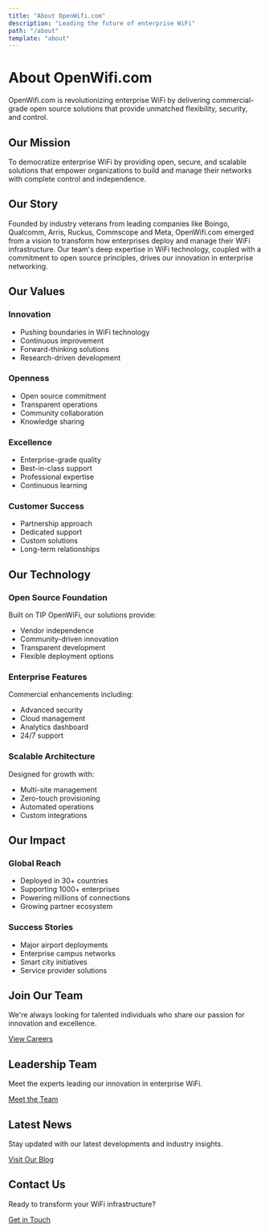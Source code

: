 ```yaml
---
title: "About OpenWifi.com"
description: "Leading the future of enterprise WiFi"
path: "/about"
template: "about"
---
```


# About OpenWifi.com

OpenWifi.com is revolutionizing enterprise WiFi by delivering commercial-grade open source solutions that provide unmatched flexibility, security, and control.

## Our Mission

To democratize enterprise WiFi by providing open, secure, and scalable solutions that empower organizations to build and manage their networks with complete control and independence.

## Our Story

Founded by industry veterans from leading companies like Boingo, Qualcomm, Arris, Ruckus, Commscope and Meta, OpenWifi.com emerged from a vision to transform how enterprises deploy and manage their WiFi infrastructure. Our team's deep expertise in WiFi technology, coupled with a commitment to open source principles, drives our innovation in enterprise networking.

## Our Values

### Innovation
- Pushing boundaries in WiFi technology
- Continuous improvement
- Forward-thinking solutions
- Research-driven development

### Openness
- Open source commitment
- Transparent operations
- Community collaboration
- Knowledge sharing

### Excellence
- Enterprise-grade quality
- Best-in-class support
- Professional expertise
- Continuous learning

### Customer Success
- Partnership approach
- Dedicated support
- Custom solutions
- Long-term relationships

## Our Technology

### Open Source Foundation
Built on TIP OpenWiFi, our solutions provide:
- Vendor independence
- Community-driven innovation
- Transparent development
- Flexible deployment options

### Enterprise Features
Commercial enhancements including:
- Advanced security
- Cloud management
- Analytics dashboard
- 24/7 support

### Scalable Architecture
Designed for growth with:
- Multi-site management
- Zero-touch provisioning
- Automated operations
- Custom integrations

## Our Impact

### Global Reach
- Deployed in 30+ countries
- Supporting 1000+ enterprises
- Powering millions of connections
- Growing partner ecosystem

### Success Stories
- Major airport deployments
- Enterprise campus networks
- Smart city initiatives
- Service provider solutions

## Join Our Team

We're always looking for talented individuals who share our passion for innovation and excellence.

[View Careers](#careers)

## Leadership Team

Meet the experts leading our innovation in enterprise WiFi.

[Meet the Team](/team)

## Latest News

Stay updated with our latest developments and industry insights.

[Visit Our Blog](#blog)

## Contact Us

Ready to transform your WiFi infrastructure?

[Get in Touch](/contact) 